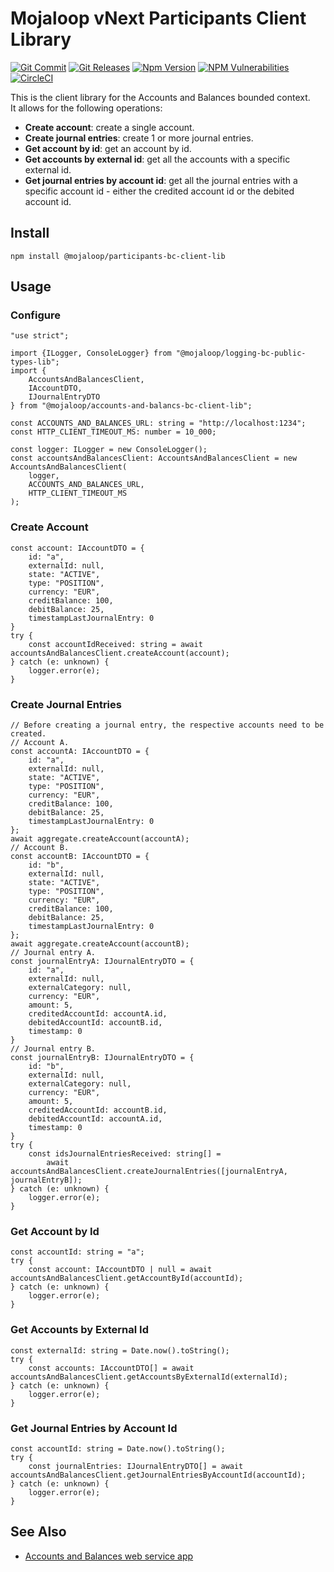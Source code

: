 # Mojaloop vNext Participants Client Library

[![Git Commit](https://img.shields.io/github/last-commit/mojaloop/participants-bc.svg?style=flat)](https://github.com/mojaloop/participants-bc/commits/master)
[![Git Releases](https://img.shields.io/github/release/mojaloop/participants-bc.svg?style=flat)](https://github.com/mojaloop/participants-bc/releases)
[![Npm Version](https://img.shields.io/npm/v/@mojaloop/participants-bc-client-lib.svg?style=flat)](https://www.npmjs.com/package/@mojaloop/participants-bc-client-lib)
[![NPM Vulnerabilities](https://img.shields.io/snyk/vulnerabilities/npm/@mojaloop/participants-bc-client-lib.svg?style=flat)](https://www.npmjs.com/package/@mojaloop/participants-bc-client-lib)
[![CircleCI](https://circleci.com/gh/mojaloop/participants-bc.svg?style=svg)](https://circleci.com/gh/mojaloop/participants-bc)

This is the client library for the Accounts and Balances bounded context.  
It allows for the following operations:
- **Create account**: create a single account.
- **Create journal entries**: create 1 or more journal entries.
- **Get account by id**: get an account by id.
- **Get accounts by external id**: get all the accounts with a specific external id.
- **Get journal entries by account id**: get all the journal entries with a specific account id - either the credited account id or the debited account id.

## Install
```
npm install @mojaloop/participants-bc-client-lib
```

## Usage

### Configure
```
"use strict";

import {ILogger, ConsoleLogger} from "@mojaloop/logging-bc-public-types-lib";
import {
    AccountsAndBalancesClient,
    IAccountDTO,
    IJournalEntryDTO
} from "@mojaloop/accounts-and-balancs-bc-client-lib";

const ACCOUNTS_AND_BALANCES_URL: string = "http://localhost:1234";
const HTTP_CLIENT_TIMEOUT_MS: number = 10_000;

const logger: ILogger = new ConsoleLogger();
const accountsAndBalancesClient: AccountsAndBalancesClient = new AccountsAndBalancesClient(
    logger,
    ACCOUNTS_AND_BALANCES_URL,
    HTTP_CLIENT_TIMEOUT_MS
);
```

### Create Account
```
const account: IAccountDTO = {
	id: "a",
	externalId: null,
	state: "ACTIVE",
	type: "POSITION",
	currency: "EUR",
	creditBalance: 100,
	debitBalance: 25,
	timestampLastJournalEntry: 0
}
try {
    const accountIdReceived: string = await accountsAndBalancesClient.createAccount(account);
} catch (e: unknown) {
    logger.error(e);
}
```

### Create Journal Entries
```
// Before creating a journal entry, the respective accounts need to be created.
// Account A.
const accountA: IAccountDTO = {
	id: "a",
	externalId: null,
	state: "ACTIVE",
	type: "POSITION",
	currency: "EUR",
	creditBalance: 100,
	debitBalance: 25,
	timestampLastJournalEntry: 0
};
await aggregate.createAccount(accountA);
// Account B.
const accountB: IAccountDTO = {
	id: "b",
	externalId: null,
	state: "ACTIVE",
	type: "POSITION",
	currency: "EUR",
	creditBalance: 100,
	debitBalance: 25,
	timestampLastJournalEntry: 0
};
await aggregate.createAccount(accountB);
// Journal entry A.
const journalEntryA: IJournalEntryDTO = {
	id: "a",
	externalId: null,
	externalCategory: null,
	currency: "EUR",
	amount: 5,
	creditedAccountId: accountA.id,
	debitedAccountId: accountB.id,
	timestamp: 0
}
// Journal entry B.
const journalEntryB: IJournalEntryDTO = {
	id: "b",
	externalId: null,
	externalCategory: null,
	currency: "EUR",
	amount: 5,
	creditedAccountId: accountB.id,
	debitedAccountId: accountA.id,
	timestamp: 0
}
try {
    const idsJournalEntriesReceived: string[] =
	    await accountsAndBalancesClient.createJournalEntries([journalEntryA, journalEntryB]);
} catch (e: unknown) {
    logger.error(e);
}
```

### Get Account by Id
```
const accountId: string = "a";
try {
    const account: IAccountDTO | null = await accountsAndBalancesClient.getAccountById(accountId);
} catch (e: unknown) {
    logger.error(e);
}
```

### Get Accounts by External Id
```
const externalId: string = Date.now().toString();
try {
    const accounts: IAccountDTO[] = await accountsAndBalancesClient.getAccountsByExternalId(externalId);
} catch (e: unknown) {
    logger.error(e);
}
```

### Get Journal Entries by Account Id
```
const accountId: string = Date.now().toString();
try {
    const journalEntries: IJournalEntryDTO[] = await accountsAndBalancesClient.getJournalEntriesByAccountId(accountId);
} catch (e: unknown) {
    logger.error(e);
}
```

## See Also

- [Accounts and Balances web service app](https://github.com/mojaloop/accounts-and-balances-bc/tree/main/modules/web-service-app)
